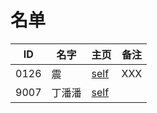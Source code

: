 
# 名单

|  ID    |  名字    |  主页    | 备注     |
| ---- | ---- | ---- | ---- |
|  0126    |   震   |      [self](Self-Intro.md)    | XXX  |
|   9007 |  丁潘潘    |  [self](9007.md)    |      |


